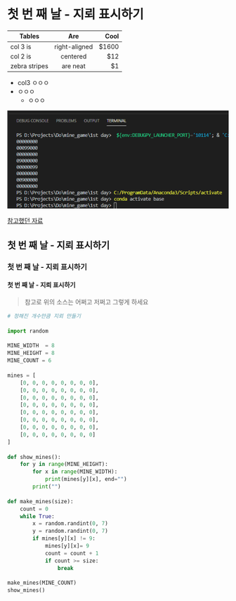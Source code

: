 # 첫 번 째 날 - 지뢰 표시하기

| Tables        | Are           | Cool  |
| ------------- |:-------------:| -----:|
| col 3 is      | right-aligned | $1600 |
| col 2 is      | centered      |   $12 |
| zebra stripes | are neat      |    $1 |

* col3 ㅇㅇㅇ
* ㅇㅇㅇ
  * ㅇㅇㅇ

![](./pic-1.png)

[참고했던 자료](http://10bun.tv/beginner/episode-2/)

## 첫 번 째 날 - 지뢰 표시하기

### 첫 번 째 날 - 지뢰 표시하기

#### 첫 번 째 날 - 지뢰 표시하기


> 참고로 위의 소스는 어쩌고 저쩌고
> 그렇게 하세요

``` python
# 정해진 개수만큼 지뢰 만들기

import random

MINE_WIDTH  = 8
MINE_HEIGHT = 8
MINE_COUNT = 6

mines = [
    [0, 0, 0, 0, 0, 0, 0, 0],
    [0, 0, 0, 0, 0, 0, 0, 0],
    [0, 0, 0, 0, 0, 0, 0, 0],
    [0, 0, 0, 0, 0, 0, 0, 0],
    [0, 0, 0, 0, 0, 0, 0, 0],
    [0, 0, 0, 0, 0, 0, 0, 0],
    [0, 0, 0, 0, 0, 0, 0, 0],
    [0, 0, 0, 0, 0, 0, 0, 0]
]

def show_mines():
    for y in range(MINE_HEIGHT):
        for x in range(MINE_WIDTH):
            print(mines[y][x], end="")
        print("")

def make_mines(size):
    count = 0
    while True:
        x = random.randint(0, 7)
        y = random.randint(0, 7)
        if mines[y][x] != 9:
            mines[y][x]= 9
            count = count + 1
            if count >= size:
                break

make_mines(MINE_COUNT)
show_mines()
```